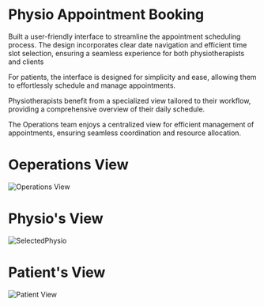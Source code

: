 # Physio Appointment Booking 

Built a user-friendly interface to streamline the appointment scheduling process. The design incorporates clear date navigation and efficient time slot selection, ensuring a seamless experience for both physiotherapists and clients

For patients, the interface is designed for simplicity and ease, allowing them to effortlessly schedule and manage appointments.

Physiotherapists benefit from a specialized view tailored to their workflow, providing a comprehensive overview of their daily schedule. 

The Operations team enjoys a centralized view for efficient management of appointments, ensuring seamless coordination and resource allocation.  

# Oeperations View

![Operations View](https://github.com/ravi-anand04/FixHealthPhysio/assets/135325298/ef26b161-1a27-4b3d-a177-5b0711fc0695)

# Physio's View

![SelectedPhysio](https://github.com/ravi-anand04/FixHealthPhysio/assets/135325298/3d416e0b-7be0-4f69-b7aa-86d69695b9b8)

# Patient's View

![Patient View](https://github.com/ravi-anand04/FixHealthPhysio/assets/135325298/347e91bb-c82d-4a29-ad55-df2ecdbf8f5d)
